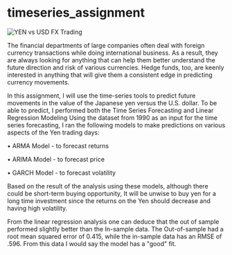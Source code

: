 # timeseries_assignment

![YEN vs USD FX Trading ](unit-10-readme-photo.jpg)

The financial departments of large companies often deal with foreign currency transactions while doing international business. As a result, they are always looking for anything that can help them better understand the future direction and risk of various currencies. Hedge funds, too, are keenly interested in anything that will give them a consistent edge in predicting currency movements.

In this assignment, I  will use the time-series tools  to predict future movements in the value of the Japanese yen versus the U.S. dollar. 
To be able to predict, I  performed both the Time Series Forecasting and Linear Regression Modeling
Using  the dataset  from 1990 as an input for the time series  forecasting, I ran the following models to make predictions on various aspects of the Yen trading days:

•	ARMA Model - to forecast returns

•	ARIMA Model - to forecast price

•	GARCH Model - to forecast volatility

Based on the result of the analysis using these models, although there could be short-term buying opportunity,  It will be unwise to buy yen for a long time investment  since the returns on the Yen should decrease and having high volatility.

From the linear regression analysis one can deduce that the out of sample performed slightly better than the In-sample data. The Out-of-sample had a root mean squared error of 0.415, while the in-sample data has an RMSE of .596. From this data I would say the model has a "good" fit.


